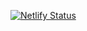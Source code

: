 [![Netlify Status](https://api.netlify.com/api/v1/badges/f67244dd-4bde-4b62-8ef1-84f9997c2ba0/deploy-status)](https://app.netlify.com/sites/lethallizard-studios/deploys)

